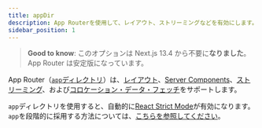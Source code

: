 ```yaml
---
title: appDir
description: App Routerを使用して、レイアウト、ストリーミングなどを有効にします。
sidebar_position: 1
---
```


> **Good to know**: このオプションは Next.js 13.4 から不要に**なりました**。App Router は安定版になっています。

App Router（[`app`ディレクトリ](/docs/app-router/building-your-application/routing)）は、[レイアウト](/docs/app-router/building-your-application/routing/pages-and-layouts)、[Server Components](/docs/app-router/building-your-application/rendering/server-components)、[ストリーミング](/docs/app-router/building-your-application/routing/loading-ui-and-streaming)、および[コロケーション・データ・フェッチ](/docs/app-router/building-your-application/data-fetching)をサポートします。

`app`ディレクトリを使用すると、自動的に[React Strict Mode](https://ja.react.dev/reference/react/StrictMode)が有効になります。`app`を段階的に採用する方法については、[こちらを参照してください](/docs/app-router/building-your-application/upgrading/app-router-migration#migrating-from-pages-to-app)。
